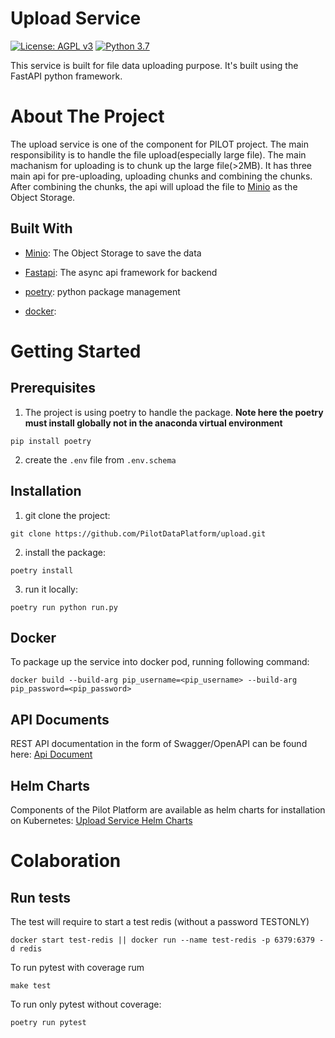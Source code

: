 # Upload Service
[![License: AGPL v3](https://img.shields.io/badge/License-AGPL_v3-blue.svg?style=for-the-badge)](https://www.gnu.org/licenses/agpl-3.0)
[![Python 3.7](https://img.shields.io/badge/python-3.7-green?style=for-the-badge)](https://www.python.org/)


This service is built for file data uploading purpose. It's built using the FastAPI python framework.

# About The Project

The upload service is one of the component for PILOT project. The main responsibility is to handle the file upload(especially large file). The main machanism for uploading is to chunk up the large file(>2MB). It has three main api for pre-uploading, uploading chunks and combining the chunks. After combining the chunks, the api will upload the file to [Minio](https://min.io/) as the Object Storage.

## Built With

 - [Minio](https://min.io/): The Object Storage to save the data

 - [Fastapi](https://fastapi.tiangolo.com): The async api framework for backend

 - [poetry](https://python-poetry.org/): python package management

 - [docker](https://docker.com):

# Getting Started


## Prerequisites

 1. The project is using poetry to handle the package. **Note here the poetry must install globally not in the anaconda virtual environment**

```
pip install poetry
```

 2. create the `.env` file from `.env.schema`

## Installation

 1. git clone the project:
 ```
git clone https://github.com/PilotDataPlatform/upload.git
 ```

 2. install the package:
 ```
poetry install
 ```

 3. run it locally:
 ```
poetry run python run.py
 ```

## Docker

To package up the service into docker pod, running following command:

```
docker build --build-arg pip_username=<pip_username> --build-arg pip_password=<pip_password>
```

## API Documents

REST API documentation in the form of Swagger/OpenAPI can be found here: [Api Document](https://pilotdataplatform.github.io/api-docs/) 

## Helm Charts

Components of the Pilot Platform are available as helm charts for installation on Kubernetes: [Upload Service Helm Charts](https://github.com/PilotDataPlatform/helm-charts/tree/main/upload-service)


# Colaboration

## Run tests

The test will require to start a test redis (without a password TESTONLY)

```
docker start test-redis || docker run --name test-redis -p 6379:6379 -d redis
```

To run pytest with coverage rum

```
make test
```

To run only pytest without coverage:

```
poetry run pytest
```
